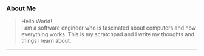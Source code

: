 ### About Me

> Hello World!  
 I am a software engineer who is fascinated about computers and how everything works. This is my scratchpad and I write my thoughts and things I learn about.

--- 
